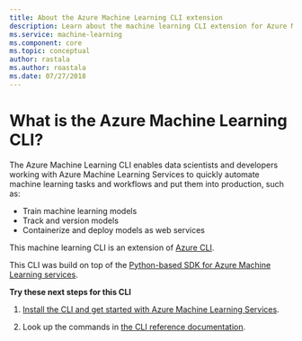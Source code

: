 ```yaml
---
title: About the Azure Machine Learning CLI extension
description: Learn about the machine learning CLI extension for Azure Machine Learning. 
ms.service: machine-learning
ms.component: core
ms.topic: conceptual
author: rastala
ms.author: roastala
ms.date: 07/27/2018
---
```

# What is the Azure Machine Learning CLI?

The Azure Machine Learning CLI enables data scientists and developers working with Azure Machine Learning Services to quickly automate machine learning tasks and workflows and put them into production, such as:
+ Train machine learning models
+ Track and version models
+ Containerize and deploy models as web services

This machine learning CLI is an extension of [Azure CLI](https://docs.microsoft.com/cli/azure/?view=azure-cli-latest).

This CLI was build on top of the [Python-based SDK for Azure Machine Learning services](reference-azure-machine-learning-sdk.md).

**Try these next steps for this CLI**

1. [Install the CLI and get started with Azure Machine Learning Services](quickstart-set-up-in-cli.md).

1. Look up the commands in [the CLI reference documentation]().